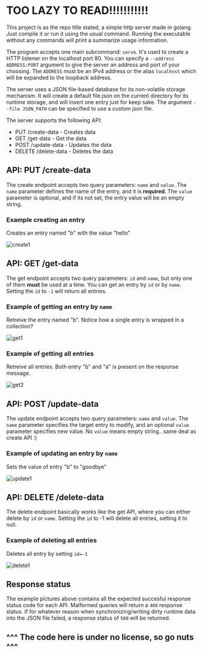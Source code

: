 # TOO LAZY TO READ!!!!!!!!!!!
This project is as the repo title stated, a simple http server made in golang. Just compile it or run 
it using the usual command. Running the executable without any commands will print a summarize usage information.

The program accepts one main subcommand: `serve`. It's used to create a HTTP listener on the localhost port 80.
You can specify a `--address ADDRESS:PORT` argument to give the server an address and port of your choosing. The `ADDRESS` 
must be an IPv4 address or the alias `localhost` which will be expanded to the loopback address.

The server uses a JSON file-based database for its non-volatile storage mechanism. 
It will create a default file.json on the current directory for its runtime storage, 
and will insert one entry just for keep sake. The argument `--file JSON_PATH` can be specified to use a custom json file.

The server supports the following API:
- PUT /create-data - Creates data 
- GET /get-data    - Get the data
- POST /update-data - Updates the data
- DELETE /delete-data - Deletes the data
  
## API: PUT /create-data
The create endpoint accepts two query parameters: `name` and `value`. The `name` parameter defines the name of the entry, 
and it is **required**. The `value` parameter is optional, and if its not set, the entry value will be an empty string.

### Example creating an entry
Creates an entry named "b" with the value "hello"

![create1](https://github.com/CTRLRLTY/golang-simple-http-server/assets/52656050/0e3282e1-3ddb-4ba1-b8d9-62f605743e1b)

## API: GET /get-data
The get endpoint accepts two query parameters: `id` and `name`, but only one of them **must** be used at a time. You can get an 
entry by `id` or by `name`. Setting the `id` to `-1` will return all entries.

### Example of getting an entry by `name`
Retreive the entry named "b". Notice how a single entry is wrapped in a collection?

![get1](https://github.com/CTRLRLTY/golang-simple-http-server/assets/52656050/449ebd89-1601-4861-a948-dc2f2a0995db)

### Example of getting all entries
Retreive all entries. Both entry "b" and "a" is present on the response message.

![get2](https://github.com/CTRLRLTY/golang-simple-http-server/assets/52656050/6a705fe4-f7f9-4781-9f74-13fd9a211a15)

## API: POST /update-data
The update endpoint accepts two query parameters: `name` and `value`. The `name` parameter specifies the target entry to modify,
and an optional `value` parameter specifies new value. No `value` means empty string.. same deal as create API :)

### Example of updating an entry by `name`
Sets the value of entry "b" to "goodbye"

![update1](https://github.com/CTRLRLTY/golang-simple-http-server/assets/52656050/9181d56b-c7bd-43b4-be19-6e3125f6b69c)

## API: DELETE /delete-data
The delete endpoint basically works like the get API, where you can either delete by `id` or `name`. Setting the `id` to -1 will 
delete all entries, setting it to null.

### Example of deleting all entries
Deletes all entry by setting `id=-1`

![delete1](https://github.com/CTRLRLTY/golang-simple-http-server/assets/52656050/6f80e490-da13-4034-9719-cab2a7a0e8ea)

## Response status 
The example pictures above contains all the expected succesful response status code for each API. Malformed queries will 
return a `400` response status. If for whatever reason when synchronizing/writing dirty runtime data into the JSON file failed, 
a response status of `500` will be returned.


## ^^^ The code here is under no license, so go nuts ^^^




